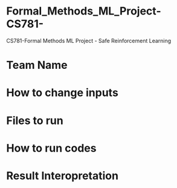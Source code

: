 # Formal_Methods_ML_Project-CS781-
CS781-Formal Methods ML Project - Safe Reinforcement Learning

# Team Name

# How to change inputs

# Files to run

# How to run codes

# Result Interopretation
